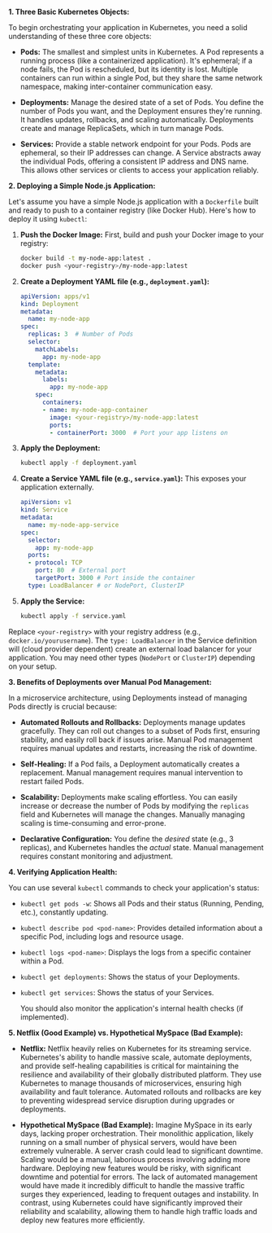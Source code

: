 **1. Three Basic Kubernetes Objects:**

To begin orchestrating your application in Kubernetes, you need a solid understanding of these three core objects:

* **Pods:** The smallest and simplest units in Kubernetes. A Pod represents a running process (like a containerized application).  It's ephemeral; if a node fails, the Pod is rescheduled, but its identity is lost.  Multiple containers can run within a single Pod, but they share the same network namespace, making inter-container communication easy.

* **Deployments:**  Manage the desired state of a set of Pods.  You define the number of Pods you want, and the Deployment ensures they're running.  It handles updates, rollbacks, and scaling automatically. Deployments create and manage ReplicaSets, which in turn manage Pods.

* **Services:** Provide a stable network endpoint for your Pods.  Pods are ephemeral, so their IP addresses can change. A Service abstracts away the individual Pods, offering a consistent IP address and DNS name.  This allows other services or clients to access your application reliably.

**2. Deploying a Simple Node.js Application:**

Let's assume you have a simple Node.js application with a `Dockerfile` built and ready to push to a container registry (like Docker Hub).  Here's how to deploy it using `kubectl`:

1. **Push the Docker Image:**  First, build and push your Docker image to your registry:

   ```bash
   docker build -t my-node-app:latest .
   docker push <your-registry>/my-node-app:latest 
   ```

2. **Create a Deployment YAML file (e.g., `deployment.yaml`):**

   ```yaml
   apiVersion: apps/v1
   kind: Deployment
   metadata:
     name: my-node-app
   spec:
     replicas: 3  # Number of Pods
     selector:
       matchLabels:
         app: my-node-app
     template:
       metadata:
         labels:
           app: my-node-app
       spec:
         containers:
         - name: my-node-app-container
           image: <your-registry>/my-node-app:latest
           ports:
           - containerPort: 3000  # Port your app listens on
   ```

3. **Apply the Deployment:**

   ```bash
   kubectl apply -f deployment.yaml
   ```

4. **Create a Service YAML file (e.g., `service.yaml`):** This exposes your application externally.

   ```yaml
   apiVersion: v1
   kind: Service
   metadata:
     name: my-node-app-service
   spec:
     selector:
       app: my-node-app
     ports:
     - protocol: TCP
       port: 80  # External port
       targetPort: 3000 # Port inside the container
     type: LoadBalancer # or NodePort, ClusterIP
   ```

5. **Apply the Service:**

   ```bash
   kubectl apply -f service.yaml
   ```

Replace `<your-registry>` with your registry address (e.g., `docker.io/yourusername`).  The `type: LoadBalancer` in the Service definition will (cloud provider dependent) create an external load balancer for your application. You may need other types (`NodePort` or `ClusterIP`) depending on your setup.

**3. Benefits of Deployments over Manual Pod Management:**

In a microservice architecture, using Deployments instead of managing Pods directly is crucial because:

* **Automated Rollouts and Rollbacks:** Deployments manage updates gracefully.  They can roll out changes to a subset of Pods first, ensuring stability, and easily roll back if issues arise. Manual Pod management requires manual updates and restarts, increasing the risk of downtime.

* **Self-Healing:** If a Pod fails, a Deployment automatically creates a replacement.  Manual management requires manual intervention to restart failed Pods.

* **Scalability:** Deployments make scaling effortless. You can easily increase or decrease the number of Pods by modifying the `replicas` field and Kubernetes will manage the changes.  Manually managing scaling is time-consuming and error-prone.

* **Declarative Configuration:** You define the *desired* state (e.g., 3 replicas), and Kubernetes handles the *actual* state. Manual management requires constant monitoring and adjustment.


**4. Verifying Application Health:**

You can use several `kubectl` commands to check your application's status:

* `kubectl get pods -w`: Shows all Pods and their status (Running, Pending, etc.), constantly updating.

* `kubectl describe pod <pod-name>`: Provides detailed information about a specific Pod, including logs and resource usage.

* `kubectl logs <pod-name>`: Displays the logs from a specific container within a Pod.

* `kubectl get deployments`: Shows the status of your Deployments.

* `kubectl get services`: Shows the status of your Services.

  You should also monitor the application's internal health checks (if implemented).


**5. Netflix (Good Example) vs. Hypothetical MySpace (Bad Example):**

* **Netflix:** Netflix heavily relies on Kubernetes for its streaming service.  Kubernetes's ability to handle massive scale, automate deployments, and provide self-healing capabilities is critical for maintaining the resilience and availability of their globally distributed platform.  They use Kubernetes to manage thousands of microservices, ensuring high availability and fault tolerance.  Automated rollouts and rollbacks are key to preventing widespread service disruption during upgrades or deployments.


* **Hypothetical MySpace (Bad Example):**  Imagine MySpace in its early days, lacking proper orchestration.  Their monolithic application, likely running on a small number of physical servers, would have been extremely vulnerable.  A server crash could lead to significant downtime.  Scaling would be a manual, laborious process involving adding more hardware.  Deploying new features would be risky, with significant downtime and potential for errors.  The lack of automated management would have made it incredibly difficult to handle the massive traffic surges they experienced, leading to frequent outages and instability.  In contrast, using Kubernetes could have significantly improved their reliability and scalability, allowing them to handle high traffic loads and deploy new features more efficiently.
